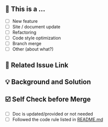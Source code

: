 <!--
First of all, thank you for your contribution! 😄

Please makes sure that these forms are filled before submitting your pull request, thank you!
-->

## 🤔 This is a ...

- [ ] New feature
- [ ] Site / document update
- [ ] Refactoring
- [ ] Code style optimization
- [ ] Branch merge
- [ ] Other (about what?)

## 🔗 Related Issue Link

<!--
1. Describe the source of requirement, like related issue link.
2. Leave blank if no related issue link.
-->

## 💡 Background and Solution

<!--
1. Describe the problem and the scenario.
2. GIF or snapshot should be provided if it includes UI/interactive modification.
3. How to fix the problem and list the final API implementation and usage sample if that is a new feature.
-->

## ☑️ Self Check before Merge

- [ ] Doc is updated/provided or not needed
- [ ] Followed the code rule listed in [README.md](../README.md#code-rules)